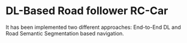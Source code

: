 # DL-Based Road follower RC-Car
It has been implemented two different approaches: End-to-End DL and Road Semantic Segmentation based navigation.
